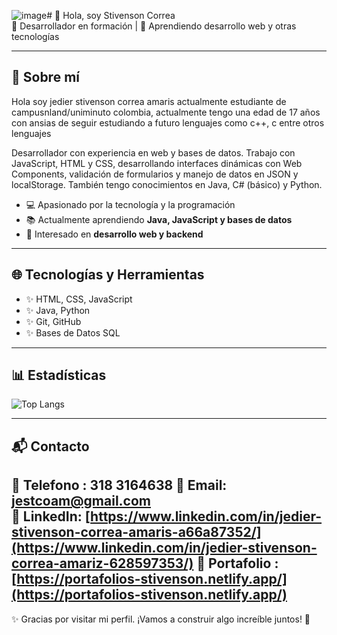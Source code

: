 ![image](https://github.com/user-attachments/assets/c61f03e6-ee73-4416-b42c-bc353845228a)# 👋 Hola, soy Stivenson Correa  
🚀 Desarrollador en formación | 🌱 Aprendiendo desarrollo web y otras tecnologías

---

## 📌 Sobre mí  
Hola soy jedier stivenson correa amaris actualmente estudiante de campusnland/uniminuto colombia, actualmente tengo una edad de 17 años con ansias de seguir estudiando a futuro lenguajes como c++, c entre otros lenguajes

Desarrollador con experiencia en web y bases de datos. Trabajo con JavaScript, HTML y CSS, desarrollando interfaces dinámicas con Web Components, validación de formularios y manejo de datos en JSON y localStorage. También tengo conocimientos en Java, C# (básico) y Python.
- 💻 Apasionado por la tecnología y la programación  
- 📚 Actualmente aprendiendo **Java, JavaScript y bases de datos**  
- 🎯 Interesado en **desarrollo web y backend**  

---

## 🌐 Tecnologías y Herramientas
- ✨ HTML, CSS, JavaScript
- ✨ Java, Python
- ✨ Git, GitHub
- ✨ Bases de Datos SQL
 
---

## 📊 Estadísticas
![Top Langs](https://github-readme-stats.vercel.app/api/top-langs/?username=Stivenco12&layout=compact&theme=dark)

---

## 📬 Contacto  
📱 Telefono : 318 3164638
📧 Email: jestcoam@gmail.com  
🔗 LinkedIn: [https://www.linkedin.com/in/jedier-stivenson-correa-amaris-a66a87352/](https://www.linkedin.com/in/jedier-stivenson-correa-amariz-628597353/)
💼 Portafolio : [https://portafolios-stivenson.netlify.app/](https://portafolios-stivenson.netlify.app/)
---

✨ Gracias por visitar mi perfil. ¡Vamos a construir algo increíble juntos! 🚀



